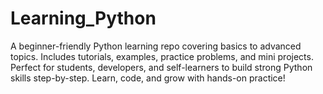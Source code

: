# Learning_Python
A beginner-friendly Python learning repo covering basics to advanced topics. Includes tutorials, examples, practice problems, and mini projects. Perfect for students, developers, and self-learners to build strong Python skills step-by-step. Learn, code, and grow with hands-on practice!
